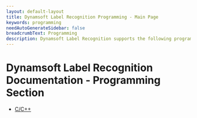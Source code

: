 ```yaml
---
layout: default-layout
title: Dynamsoft Label Recognition Programming - Main Page
keywords: programming
needAutoGenerateSidebar: false
breadcrumbText: Programming
description: Dynamsoft Label Recognition supports the following programming languages - C, C++
---
```


# Dynamsoft Label Recognition Documentation - Programming Section

- [C/C++](./c-cplusplus/)

